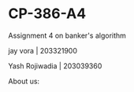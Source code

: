 # CP-386-A4
Assignment 4 on banker's algorithm 

jay vora | 203321900

Yash Rojiwadia | 203039360

About us:

